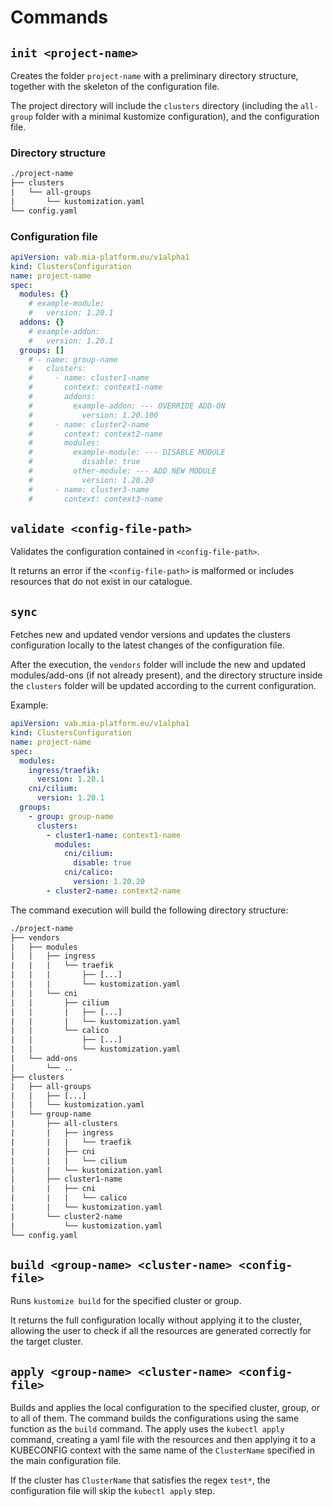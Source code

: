 # Commands

## `init <project-name>`

Creates the folder `project-name` with a preliminary directory structure,
together with the skeleton of the configuration file.

The project directory will include the `clusters` directory (including the `all-group` folder with a minimal
kustomize configuration), and the configuration file.

### Directory structure

```txt
./project-name
├── clusters
|   └── all-groups
|       └── kustomization.yaml
└── config.yaml
```

### Configuration file

```yaml
apiVersion: vab.mia-platform.eu/v1alpha1
kind: ClustersConfiguration
name: project-name
spec:
  modules: {}
    # example-module:
    #   version: 1.20.1
  addons: {}
    # example-addon:
    #   version: 1.20.1
  groups: []
    # - name: group-name
    #   clusters:
    #     - name: cluster1-name
    #       context: context1-name
    #       addons:
    #         example-addon: --- OVERRIDE ADD-ON
    #           version: 1.20.100
    #     - name: cluster2-name
    #       context: context2-name
    #       modules:
    #         example-module: --- DISABLE MODULE
    #           disable: true
    #         other-module: --- ADD NEW MODULE
    #           version: 1.20.20 
    #     - name: cluster3-name
    #       context: context3-name
```

## `validate <config-file-path>`

Validates the configuration contained in `<config-file-path>`.

It returns an error if the `<config-file-path>` is malformed or includes resources that do not exist in our catalogue.

## `sync`

Fetches new and updated vendor versions and updates the clusters configuration locally to the latest changes
of the configuration file.

After the execution, the `vendors` folder will include the new and updated  modules/add-ons (if not already present),
and the directory structure inside the `clusters` folder will be updated according to the current configuration.

Example:

```yaml
apiVersion: vab.mia-platform.eu/v1alpha1
kind: ClustersConfiguration
name: project-name
spec:
  modules:
    ingress/traefik:
      version: 1.20.1
    cni/cilium:
      version: 1.20.1
  groups: 
    - group: group-name
      clusters:
        - cluster1-name: context1-name
          modules:
            cni/cilium:
              disable: true
            cni/calico:
              version: 1.20.20 
        - cluster2-name: context2-name
```

The command execution will build the following directory structure:

```txt
./project-name
├── vendors
|   ├── modules
|   |   ├── ingress
|   |   |   └── traefik
|   |   |       ├── [...]
|   |   |       └── kustomization.yaml
|   |   └── cni
|   |       ├── cilium
|   |       |   ├── [...]
|   |       |   └── kustomization.yaml
|   |       └── calico
|   |           ├── [...]
|   |           └── kustomization.yaml
|   └── add-ons
|       └── ..
├── clusters
|   ├── all-groups
|   |   ├── [...]
|   |   └── kustomization.yaml
|   └── group-name
|       ├── all-clusters
|       |   ├── ingress
|       |   |   └── traefik
|       |   ├── cni
|       |   |   └── cilium
|       |   └── kustomization.yaml
|       ├── cluster1-name
|       |   ├── cni
|       |   |   └── calico
|       |   └── kustomization.yaml    
|       └── cluster2-name
|           └── kustomization.yaml 
└── config.yaml
```

## `build <group-name> <cluster-name> <config-file>`

Runs `kustomize build` for the specified cluster or group.

It returns the full configuration locally without applying it to the cluster, allowing the user to check
if all the resources are generated correctly for the target cluster.

## `apply <group-name> <cluster-name> <config-file>`

Builds and applies the local configuration to the specified cluster, group, or to all of them.
The command builds the configurations using the same function as the `build` command.
The apply uses the `kubectl apply` command, creating a yaml file with the resources and then applying it to a KUBECONFIG context with the same name of the `ClusterName` specified in the main configuration file.

If the cluster has `ClusterName` that satisfies the regex `test*`, the configuration file will skip the `kubectl apply` step. 
